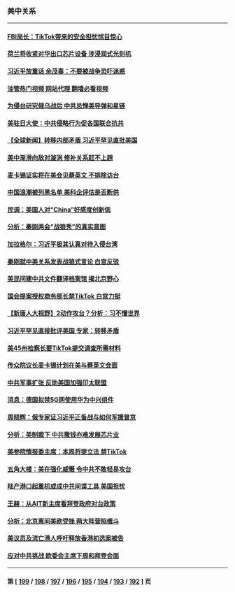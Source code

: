 ### 美中关系
---
#### [FBI局长：TikTok带来的安全担忧怵目惊心](../../pages/nf1412576/n13945936.md?03090845) 
#### [荷兰将收紧对华出口芯片设备 涉浸润式光刻机](../../pages/nf1412576/n13945979.md?03090845) 
#### [习近平放重话 余茂春：不要被战争恐吓迷惑](../../pages/nf1412576/n13945917.md?03090845) 
#### [油管热门视频 网站代理 翻墙必看视频](http://138.2.39.72:81/youtube.html?epic-marker?03090845)
#### [为侵台研究俄乌战后 中共忌惮美导弹和星链](../../pages/nf1412576/n13945937.md?03090845) 
#### [美驻日大使：中共侵略行为促各国联合抗共](../../pages/nf1412576/n13945730.md?03090845) 
#### [【全球新闻】转移内部矛盾 习近平罕见直批美国](../../pages/nf1412576/n13945578.md?03090845) 
#### [美中渐滑向敌对漩涡 修补关系赶不上趟](../../pages/nf1412576/n13945452.md?03090845) 
#### [麦卡锡证实将在美会见蔡英文 不排除访台](../../pages/nf1412576/n13945479.md?03090845) 
#### [中国浪潮被列黑名单 美科企评估是否断供](../../pages/nf1412576/n13945357.md?03090845) 
#### [民调：美国人对“China”好感度创新低](../../pages/nf1412576/n13945229.md?03090845) 
#### [分析：秦刚两会“战狼秀”的真实意图](../../pages/nf1412576/n13945163.md?03090845) 
#### [加拉格尔：习近平极其认真对待入侵台湾](../../pages/nf1412576/n13945183.md?03090845) 
#### [秦刚就中美关系发表战狼式言论 白宫反驳](../../pages/nf1412576/n13945142.md?03090845) 
#### [美民间建中共文件翻译档案馆 揭北京野心](../../pages/nf1412576/n13945166.md?03090845) 
#### [国会提案授权商务部长禁TikTok 白宫力挺](../../pages/nf1412576/n13945138.md?03090845) 
#### [【新唐人大视野】2动作攻台？分析：习不懂世界](../../pages/nf1412576/n13945070.md?03090845) 
#### [习近平罕见直接批评美国 专家：转移矛盾](../../pages/nf1412576/n13944674.md?03090845) 
#### [美45州检察长要TikTok提交调查所需材料](../../pages/nf1412576/n13944611.md?03090845) 
#### [传众院议长麦卡锡计划在美与蔡英文会面](../../pages/nf1412576/n13944468.md?03090845) 
#### [中共军事扩张 反助美国加强印太联盟](../../pages/nf1412576/n13944397.md?03090845) 
#### [消息：德国拟禁5G网使用华为中兴组件](../../pages/nf1412576/n13944416.md?03090845) 
#### [周晓辉：俄专家证习近平正备战与如何军援普京](../../pages/nf1412576/n13944399.md?03090845) 
#### [分析：美制裁下 中共撒钱亦难发展芯片业](../../pages/nf1412576/n13943934.md?03090845) 
#### [美参院情报委主席：本周将提立法 禁TikTok](../../pages/nf1412576/n13943723.md?03090845) 
#### [五角大楼：美在强化威慑 令中共不敢轻易攻台](../../pages/nf1412576/n13943803.md?03090845) 
#### [陆产港口起重机或成中共间谍工具 美国担忧](../../pages/nf1412576/n13943730.md?03090845) 
#### [王赫：从AIT新主席看拜登政府对台政策](../../pages/nf1412576/n13943394.md?03090845) 
#### [分析：北京离间美欧受挫 两大阵营陷缠斗](../../pages/nf1412576/n13943304.md?03090845) 
#### [美议员及流亡港人呼吁释放香港初选案被告](../../pages/nf1412576/n13942984.md?03090845) 
#### [应对中共挑战 欧委会主席下周和拜登会面](../../pages/nf1412576/n13943208.md?03090845) 

---
#### 第 [ [199](./199.md?03090845) / [198](./198.md?03090845) / [197](./197.md?03090845) / [196](./196.md?03090845) / [195](./195.md?03090845) / [194](./194.md?03090845) / [193](./193.md?03090845) / [192](./192.md?03090845) ] 页
